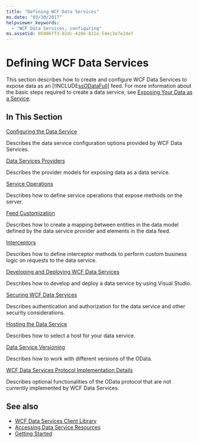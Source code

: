 ```yaml
---
title: "Defining WCF Data Services"
ms.date: "03/30/2017"
helpviewer_keywords:
  - "WCF Data Services, configuring"
ms.assetid: 05006ff3-02dc-410e-831e-54ec3e7e24ef
---
```

# Defining WCF Data Services

This section describes how to create and configure WCF Data Services to expose data as an [!INCLUDE[ssODataFull](../../../../includes/ssodatafull-md.md)] feed. For more information about the basic steps required to create a data service, see [Exposing Your Data as a Service](../../../../docs/framework/data/wcf/exposing-your-data-as-a-service-wcf-data-services.md).

## In This Section

 [Configuring the Data Service](../../../../docs/framework/data/wcf/configuring-the-data-service-wcf-data-services.md)

 Describes the data service configuration options provided by WCF Data Services.

 [Data Services Providers](../../../../docs/framework/data/wcf/data-services-providers-wcf-data-services.md)

 Describes the provider models for exposing data as a data service.

 [Service Operations](../../../../docs/framework/data/wcf/service-operations-wcf-data-services.md)

 Describes how to define service operations that expose methods on the server.

 [Feed Customization](../../../../docs/framework/data/wcf/feed-customization-wcf-data-services.md)

 Describes how to create a mapping between entities in the data model defined by the data service provider and elements in the data feed.

 [Interceptors](../../../../docs/framework/data/wcf/interceptors-wcf-data-services.md)

 Describes how to define interceptor methods to perform custom business logic on requests to the data service.

 [Developing and Deploying WCF Data Services](../../../../docs/framework/data/wcf/developing-and-deploying-wcf-data-services.md)

 Describes how to develop and deploy a data service by using Visual Studio.

 [Securing WCF Data Services](../../../../docs/framework/data/wcf/securing-wcf-data-services.md)

 Describes authentication and authorization for the data service and other security considerations.

 [Hosting the Data Service](../../../../docs/framework/data/wcf/hosting-the-data-service-wcf-data-services.md)

 Describes how to select a host for your data service.

 [Data Service Versioning](../../../../docs/framework/data/wcf/data-service-versioning-wcf-data-services.md)

 Describes how to work with different versions of the OData.

 [WCF Data Services Protocol Implementation Details](../../../../docs/framework/data/wcf/wcf-data-services-protocol-implementation-details.md)

 Describes optional functionalities of the OData protocol that are not currently implemented by WCF Data Services.

## See also

- [WCF Data Services Client Library](../../../../docs/framework/data/wcf/wcf-data-services-client-library.md)
- [Accessing Data Service Resources](../../../../docs/framework/data/wcf/accessing-data-service-resources-wcf-data-services.md)
- [Getting Started](../../../../docs/framework/data/wcf/getting-started-with-wcf-data-services.md)
